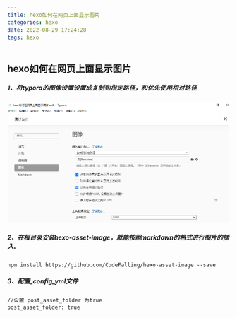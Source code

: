 ```yaml
---
title: hexo如何在网页上面显示图片
categories: hexo
date: 2022-08-29 17:24:28
tags: hexo
---
```


## hexo如何在网页上面显示图片

##### 1、将typora的图像设置设置成复制到指定路径，和优先使用相对路径



![image-20220829172657020](hexo如何在网页上面显示图片/image-20220829172657020.png)

##### 2、在根目录安装hexo-asset-image，就能按照markdown的格式进行图片的插入。

```
npm install https://github.com/CodeFalling/hexo-asset-image --save
```

##### 3、配置_config_yml文件

```
//设置 post_asset_folder 为true
post_asset_folder: true
```

